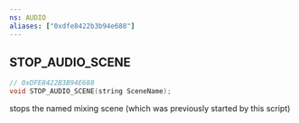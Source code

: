 ```yaml
---
ns: AUDIO
aliases: ["0xdfe8422b3b94e688"]
---
```

## STOP_AUDIO_SCENE

```c
// 0xDFE8422B3B94E688
void STOP_AUDIO_SCENE(string SceneName);
```

stops the named mixing scene (which was previously started by this script)

